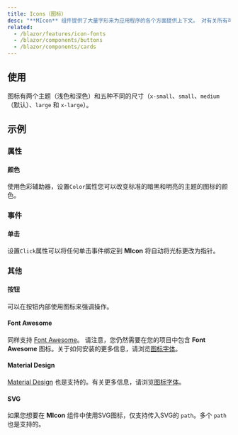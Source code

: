 ```yaml
---
title: Icons（图标）
desc: "**MIcon** 组件提供了大量字形来为应用程序的各个方面提供上下文。 对有关所有可用图标的列表，请访问官方[Material Design 图标](https://materialdesignicons.com/) 页面。如果要使用这些图标，只需使用 **mdi-** 前缀再加上图标名称即可。"
related:
  - /blazor/features/icon-fonts
  - /blazor/components/buttons
  - /blazor/components/cards
---
```


## 使用

图标有两个主题（浅色和深色）和五种不同的尺寸（`x-small`、`small`、`medium`（默认）、`large` 和 `x-large`）。

<icons-usage></icons-usage>

## 示例

### 属性

#### 颜色

使用色彩辅助器，设置`Color`属性您可以改变标准的暗黑和明亮的主题的图标的颜色。

<masa-example file="Examples.components.icons.Color"></masa-example>

### 事件

#### 单击

设置`Click`属性可以将任何单击事件绑定到 **MIcon** 将自动将光标更改为指针。

<masa-example file="Examples.components.icons.Click"></masa-example>

### 其他

#### 按钮

可以在按钮内部使用图标来强调操作。

<masa-example file="Examples.components.icons.Button"></masa-example>

#### Font Awesome

同样支持 [Font Awesome](https://fontawesome.com/icons/)。 请注意，您仍然需要在您的项目中包含 **Font Awesome** 图标。关于如何安装的更多信息，请浏览[图标字体](/blazor/features/icon-fonts)。

<masa-example file="Examples.components.icons.FontAwesome"></masa-example>

#### Material Design

[Material Design](https://material.io/tools/icons/?style=baseline) 也是支持的。有关更多信息，请浏览[图标字体](/blazor/features/icon-fonts)。

<masa-example file="Examples.components.icons.MaterialDesign"></masa-example>

#### SVG

如果您想要在 **MIcon** 组件中使用SVG图标，仅支持传入SVG的 `path`。多个 `path` 也是支持的。

<masa-example file="Examples.components.icons.Svg"></masa-example>
